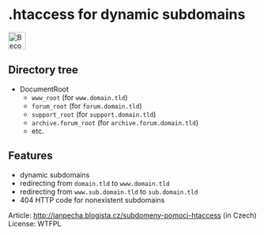 .htaccess for dynamic subdomains
================================

<a href="https://www.patreon.com/bePatron?u=9680759"><img src="https://c5.patreon.com/external/logo/become_a_patron_button.png" alt="Become a Patron!" height="35"></a>


Directory tree
--------------

* DocumentRoot
	* ```www_root``` (for ```www.domain.tld```)
	* ```forum_root``` (for ```forum.domain.tld```)
	* ```support_root``` (for ```support.domain.tld```)
	* ```archive.forum_root``` (for ```archive.forum.domain.tld```)
	* etc.


Features
--------
* dynamic subdomains
* redirecting from ```domain.tld``` to ```www.domain.tld```
* redirecting from ```www.sub.domain.tld``` to ```sub.domain.tld```
* 404 HTTP code for nonexistent subdomains

Article: http://janpecha.blogista.cz/subdomeny-pomoci-htaccess (in Czech)
<br>License: WTFPL

